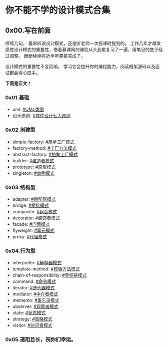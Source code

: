 # 你不能不学的设计模式合集

## 0x00.写在前面

啰嗦几句，
最早听说设计模式，还是听老师一次授课时提到的。
工作几年才越发感觉设计模式的重要性，借着慕课网的课程从头到尾复习了一遍，用笔记的底子经过调整。
断断续续将近半年算是完成了。

设计模式的重要性不言而喻。
学习它会提升你的编程能力，阅读框架源码以及面试都会得心应手。

**下面是正文！**

### 0x01.基础

- uml: [#UML类图](https://segmentfault.com/a/1190000019297850)
- 设计原则: [#软件设计七大原则](https://segmentfault.com/a/1190000019338424)

### 0x02.创建型

- simple-factory: [#简单工厂模式](https://segmentfault.com/a/1190000019350133)
- factory-method: [#工厂方法模式](https://segmentfault.com/a/1190000019362695)
- abstract-factory: [#抽象工厂模式](https://segmentfault.com/a/1190000019409390)
- builder: [#建造者模式](https://segmentfault.com/a/1190000019414444)
- prototype: [#原型模式](https://segmentfault.com/a/1190000019553105)
- singleton: [#单例模式](https://segmentfault.com/a/1190000019418273)

### 0x03.结构型

- adapter: [#适配器模式](https://segmentfault.com/a/1190000019894886)
- bridge: [#桥接模式](https://segmentfault.com/a/1190000020107419)
- composite: [#组合模式](https://segmentfault.com/a/1190000020035512)
- decorator: [#装饰者模式](https://segmentfault.com/a/1190000019751698)
- facade: [#门面模式](https://segmentfault.com/a/1190000019744173)
- flyweight: [#享元模式](https://segmentfault.com/a/1190000019968046)
- proxy: [#代理模式](https://segmentfault.com/a/1190000020699698)

### 0x04.行为型

- interpreter: [#解释器模式](https://segmentfault.com/a/1190000020758016)
- template-method: [#模板方法模式](https://segmentfault.com/a/1190000020712719)
- chain-of-responsibility: [#责任链模式](https://segmentfault.com/a/1190000021068454)
- command: [#命令模式](https://segmentfault.com/a/1190000020957181)
- iterator: [#迭代器模式](https://segmentfault.com/a/1190000020739482)
- mediator: [#中介者模式](https://segmentfault.com/a/1190000021030664)
- memento: [#备忘录模式](https://segmentfault.com/a/1190000020916494)
- observer: [#观察者模式](https://segmentfault.com/a/1190000020887410)
- state: [#状态模式](https://segmentfault.com/a/1190000021094565)
- strategy: [#策略模式](https://www.jianshu.com/p/4f4e420a3107)
- visitor: [#访问者模式](https://segmentfault.com/a/1190000021091918)

### 0x05.道阻且长，祝你们幸运。
